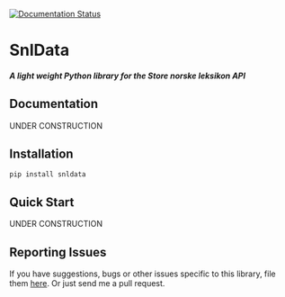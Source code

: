 [![Documentation Status](https://readthedocs.org/projects/snldata/badge/?version=latest)](https://snldata.readthedocs.io/en/latest/?badge=latest)

# SnlData

##### A light weight Python library for the Store norske leksikon API

## Documentation

UNDER CONSTRUCTION

## Installation

    pip install snldata

## Quick Start

UNDER CONSTRUCTION

## Reporting Issues

If you have suggestions, bugs or other issues specific to this library, file them [here](https://github.com/DiFronzo/SnlData/issues). Or just send me a pull request.

